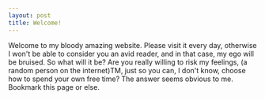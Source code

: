 ```yaml
---
layout: post
title: Welcome!
---
```


Welcome to my bloody amazing website. Please visit it every day, otherwise I won't be able to consider you an avid reader, and in that case, my ego will be bruised. So what will it be? Are you really willing to risk my feelings, (a random person on the internet)TM, just so you can, I don't know, choose how to spend your own free time? The answer seems obvious to me. Bookmark this page or else.


